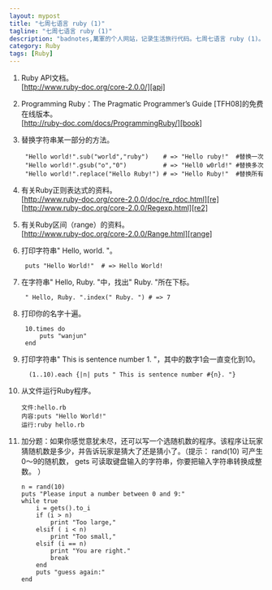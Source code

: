 ```yaml
---
layout: mypost
title: "七周七语言 ruby (1)"
tagline: "七周七语言 ruby (1)"
description: "badnotes,萬軍的个人网站，记录生活旅行代码。七周七语言 ruby (1)。"
category: Ruby
tags: [Ruby]
---
```



[api]: http://www.ruby-doc.org/core-2.0.0
[book]: http://ruby-doc.com/docs/ProgrammingRuby/
[re]: http://www.ruby-doc.org/core-2.0.0/doc/re_rdoc.html
[re2]: http://www.ruby-doc.org/core-2.0.0/Regexp.html
[range]: http://www.ruby-doc.org/core-2.0.0/Range.html

1. Ruby API文档。 <br />
    [http://www.ruby-doc.org/core-2.0.0/][api]

2. Programming Ruby：The Pragmatic Programmer’s Guide [TFH08]的免费在线版本。<br />
    [http://ruby-doc.com/docs/ProgrammingRuby/][book]

3. 替换字符串某一部分的方法。

        "Hello world!".sub("world","ruby")    # => "Hello ruby!"  #替换一次
        "Hello world!".gsub("o","0")          # => "Hell0 w0rld!" #替换多次
		"Hello world!".replace("Hello Ruby!") # => "Hello Ruby!"  #替换所有

4. 有关Ruby正则表达式的资料。<br />
	[http://www.ruby-doc.org/core-2.0.0/doc/re_rdoc.html][re] <br />
    [http://www.ruby-doc.org/core-2.0.0/Regexp.html][re2]

5. 有关Ruby区间（range）的资料。<br />
	[http://www.ruby-doc.org/core-2.0.0/Range.html][range]

6. 打印字符串" Hello, world. "。

		puts "Hello World!"  # => Hello World!

7. 在字符串" Hello, Ruby. "中，找出" Ruby. "所在下标。

		" Hello, Ruby. ".index(" Ruby. ") # => 7

8. 打印你的名字十遍。

		10.times do
			puts "wanjun"
        end

9. 打印字符串" This is sentence number 1. "，其中的数字1会一直变化到10。

		 (1..10).each {|n| puts " This is sentence number #{n}. "}

10. 从文件运行Ruby程序。

		文件:hello.rb
        内容:puts "Hello World!"
        运行:ruby hello.rb

11. 加分题：如果你感觉意犹未尽，还可以写一个选随机数的程序。该程序让玩家猜随机数是多少，并告诉玩家是猜大了还是猜小了。（提示： rand(10) 可产生0～9的随机数， gets 可读取键盘输入的字符串，你要把输入字符串转换成整数。 ）

		n = rand(10)
        puts "Please input a number between 0 and 9:"
        while true
            i = gets().to_i
            if (i > n)
                print "Too large,"
            elsif ( i < n)
                print "Too small,"
            elsif (i == n)
                print "You are right."
                break
            end
            puts "guess again:"
        end

